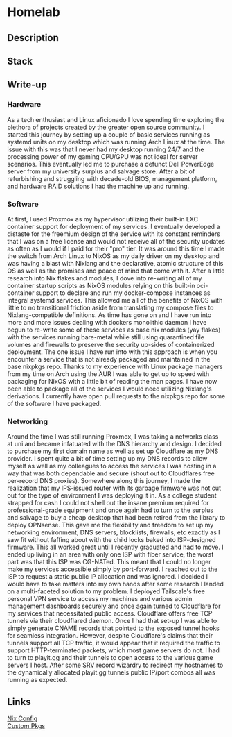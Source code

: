 # Homelab

## Description

## Stack

## Write-up

### Hardware

As a tech enthusiast and Linux aficionado I love spending time exploring the
plethora of projects created by the greater open source community. I started
this journey by setting up a couple of basic services running as systemd units
on my desktop which was running Arch Linux at the time. The issue with this was
that I never had my desktop running 24/7 and the processing power of my gaming
CPU/GPU was not ideal for server scenarios. This eventually led me to purchase a
defunct Dell PowerEdge server from my university surplus and salvage store.
After a bit of refurbishing and struggling with decade-old BIOS, management
platform, and hardware RAID solutions I had the machine up and running.

### Software

At first, I used Proxmox as my hypervisor utilizing their built-in LXC container
support for deployment of my services. I eventually developed a distaste for the
freemium design of the service with its constant reminders that I was on a free
license and would not receive all of the security updates as often as I would if
I paid for their "pro" tier. It was around this time I made the switch from Arch
Linux to NixOS as my daily driver on my desktop and was having a blast with
Nixlang and the declarative, atomic structure of this OS as well as the promises
and peace of mind that come with it. After a little research into Nix flakes and
modules, I dove into re-writing all of my container startup scripts as NixOS
modules relying on this built-in oci-container support to declare and run my
docker-compose instances as integral systemd services. This allowed me all of
the benefits of NixOS with little to no transitional friction aside from
translating my compose files to Nixlang-compatible definitions. As time has gone
on and I have run into more and more issues dealing with dockers monolithic
daemon I have begun to re-write some of these services as base nix modules (yay
flakes) with the services running bare-metal while still using quarantined file
volumes and firewalls to preserve the security up-sides of containerized
deployment. The one issue I have run into with this approach is when you
encounter a service that is not already packaged and maintained in the base
nixpkgs repo. Thanks to my experience with Linux package managers from my time
on Arch using the AUR I was able to get up to speed with packaging for NixOS
with a little bit of reading the man pages. I have now been able to package all
of the services I would need utilizing Nixlang's derivations. I currently have
open pull requests to the nixpkgs repo for some of the software I have packaged.

### Networking

Around the time I was still running Proxmox, I was taking a networks class at
uni and became infatuated with the DNS hierarchy and design. I decided to
purchase my first domain name as well as set up Cloudflare as my DNS provider. I
spent quite a bit of time setting up my DNS records to allow myself as well as
my colleagues to access the services I was hosting in a way that was both
dependable and secure (shout out to Cloudflares free per-record DNS proxies).
Somewhere along this journey, I made the realization that my IPS-issued router
with its garbage firmware was not cut out for the type of environment I was
deploying it in. As a college student strapped for cash I could not shell out
the insane premium required for professional-grade equipment and once again had
to turn to the surplus and salvage to buy a cheap desktop that had been retired
from the library to deploy OPNsense. This gave me the flexibility and freedom to
set up my networking environment, DNS servers, blocklists, firewalls, etc
exactly as I saw fit without faffing about with the child locks baked into
ISP-designed firmware. This all worked great until I recently graduated and had
to move. I ended up living in an area with only one ISP with fiber service, the
worst part was that this ISP was CG-NATed. This meant that I could no longer
make my services accessible simply by port-forward. I reached out to the ISP to
request a static public IP allocation and was ignored. I decided I would have to
take matters into my own hands after some research I landed on a multi-faceted
solution to my problem. I deployed Tailscale's free personal VPN service to
access my machines and various admin management dashboards securely and once
again turned to Cloudflare for my services that necessitated public access.
Cloudflare offers free TCP tunnels via their cloudflared daemon. Once I had that
set-up I was able to simply generate CNAME records that pointed to the exposed
tunnel hooks for seamless integration. However, despite Cloudflare's claims that
their tunnels support all TCP traffic, it would appear that it required the
traffic to support HTTP-terminated packets, which most game servers do not. I
had to turn to playit.gg and their tunnels to open access to the various game
servers I host. After some SRV record wizardry to redirect my hostnames to the
dynamically allocated playit.gg tunnels public IP/port combos all was running as
expected.

## Links

[Nix Config](https://github.com/Guno327/nixcfg/tree/main/hosts/nixos-server)\
[Custom Pkgs](https://github.com/Guno327/pkgs)
